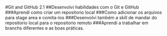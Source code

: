 #Git and GitHub 2.1
##Desenvolvi habilidades com o Git e GitHub
###Aprendi como criar um repositorio local
###Como adicionar os arquivos para stage area e comita-los
###Desenvolvi também a skill de mandar do repositorio local para o repositorio remoto
###Aprendi a trabalhar em branchs diferentes e as boas práticas.

